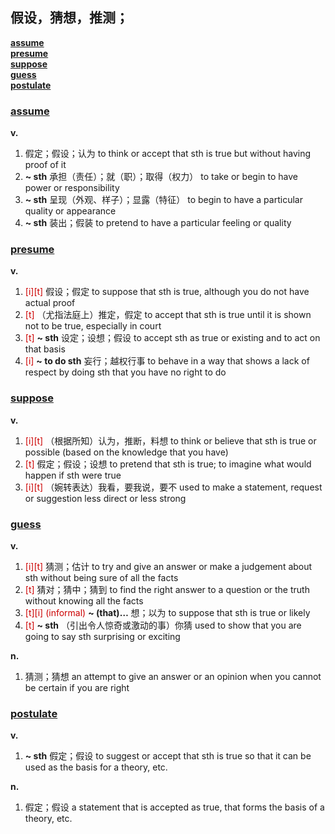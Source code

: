 ## 假设，猜想，推测；

[**assume**](#assume)<br>
[**presume**](#presume)<br>
[**suppose**](#suppose)<br>
[**guess**](#guess)<br>
[**postulate**](#postulate)<br>

### [assume](https://www.bing.com/dict/search?q=assume&mkt=zh-cn)

**v.**

1. 假定；假设；认为 to think or accept that sth is true but without having proof of it
2. **~ sth**
承担（责任）；就（职）；取得（权力） to take or begin to have power or responsibility
3. **~ sth**
呈现（外观、样子）；显露（特征） to begin to have a particular quality or appearance
4. **~ sth**
装出；假装 to pretend to have a particular feeling or quality

### [presume](https://www.bing.com/dict/search?q=presume&mkt=zh-cn)

**v.**

1. <font color=#cc0000>[i][t]</font> 假设；假定 to suppose that sth is true, although you do not have actual proof
2. <font color=#cc0000>[t]</font> （尤指法庭上）推定，假定 to accept that sth is true until it is shown not to be true, especially in court
3. <font color=#cc0000>[t]</font> **~ sth**
设定；设想；假设 to accept sth as true or existing and to act on that basis
4. <font color=#cc0000>[i]</font> **~ to do sth**
妄行；越权行事 to behave in a way that shows a lack of respect by doing sth that you have no right to do

### [suppose](https://www.bing.com/dict/search?q=suppose&mkt=zh-cn)

**v.**

1. <font color=#cc0000>[i][t]</font> （根据所知）认为，推断，料想 to think or believe that sth is true or possible (based on the knowledge that you have)
2. <font color=#cc0000>[t]</font> 假定；假设；设想 to pretend that sth is true; to imagine what would happen if sth were true
3. <font color=#cc0000>[i][t]</font> （婉转表达）我看，要我说，要不 used to make a statement, request or suggestion less direct or less strong

### [guess](https://www.bing.com/dict/search?q=guess&mkt=zh-cn)

**v.**

1. <font color=#cc0000>[i][t]</font> 猜测；估计 to try and give an answer or make a judgement about sth without being sure of all the facts
2. <font color=#cc0000>[t]</font> 猜对；猜中；猜到 to find the right answer to a question or the truth without knowing all the facts
3. <font color=#cc0000>[t][i]</font> <font color=#cc0000>(informal)</font> **~ (that)…**
想；以为 to suppose that sth is true or likely
4. <font color=#cc0000>[t]</font> **~ sth**
（引出令人惊奇或激动的事）你猜 used to show that you are going to say sth surprising or exciting

**n.**

1. 猜测；猜想 an attempt to give an answer or an opinion when you cannot be certain if you are right

### [postulate](https://www.bing.com/dict/search?q=postulate&mkt=zh-cn)

**v.**

1. **~ sth**
假定；假设 to suggest or accept that sth is true so that it can be used as the basis for a theory, etc.

**n.**

1. 假定；假设 a statement that is accepted as true, that forms the basis of a theory, etc.

